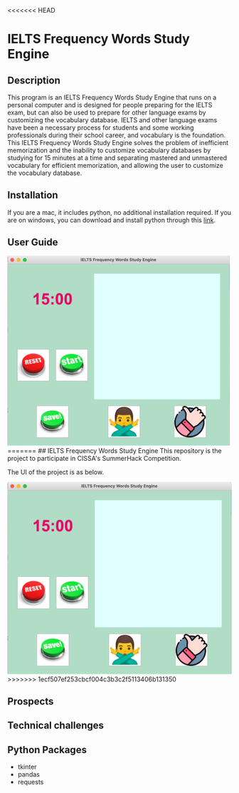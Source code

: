 <<<<<<< HEAD
# IELTS Frequency Words Study Engine
## Description
This program is an IELTS Frequency Words Study Engine that runs on a personal computer and is designed for people preparing for the IELTS exam, but can also be used to prepare for other language exams by customizing the vocabulary database. IELTS and other language exams have been a necessary process for students and some working professionals during their school career, and vocabulary is the foundation. This IELTS Frequency Words Study Engine solves the problem of inefficient memorization and the inability to customize vocabulary databases by studying for 15 minutes at a time and separating mastered and unmastered vocabulary for efficient memorization, and allowing the user to customize the vocabulary database.<br>
## Installation
If you are a mac, it includes python, no additional installation required. 
If you are on windows, you can download and install python through this [link](https://www.python.org/downloads/).

## User Guide

<img src="/images/UI.png" width="500">
=======
## IELTS Frequency Words Study Engine
This repository is the project to participate in CISSA's SummerHack Competition.<br>

The UI of the project is as below.<br>

<img src="/images/UI.png" width="600">
>>>>>>> 1ecf507ef253cbcf004c3b3c2f5113406b131350

## Prospects

## Technical challenges

## Python Packages
- tkinter <br>
- pandas <br>
- requests <br>

